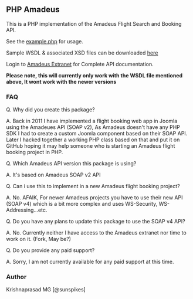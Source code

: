 ## PHP Amadeus

This is a PHP implementation of the Amadeus Flight Search and Booking API.

See the [example.php](https://github.com/sunspikes/PHP-Amadeus/blob/master/example.php) for usage.

Sample WSDL & associated XSD files can be downloaded [here](https://www.dropbox.com/s/kybqutuxmjc2uz4/wsdl.zip)

Login to [Amadeus Extranet](https://extranets.us.amadeus.com) for Complete API documentation.

**Please note, this will currently only work with the WSDL file mentioned above, It wont work with the newer versions**

### FAQ

Q. Why did you create this package?

A. Back in 2011 I have implemented a flight booking web app in Joomla using the Amadeues API (SOAP v2), As Amadeus doesn't have any PHP SDK I had to create a custom Joomla component based on their SOAP API. Later I hacked together a working PHP class based on that and put it on GitHub hoping it may help someone who is starting an Amadeus flight booking project in PHP.

Q. Which Amadeus API version this package is using?

A. It's based on Amadeus SOAP v2 API

Q. Can i use this to implement in a new Amadeus flight booking project?

A. No. AFAIK, For newer Amadeus projects you have to use their new API (SOAP v4) which is a bit more complex and uses WS-Security, WS-Addressing...etc.

Q. Do you have any plans to update this package to use the SOAP v4 API?

A. No. Currently neither I have access to the Amadeus extranet nor time to work on it. (Fork, May be?)

Q. Do you provide any paid support?

A. Sorry, I am not currently available for any paid support at this time.

### Author

Krishnaprasad MG [@sunspikes]
